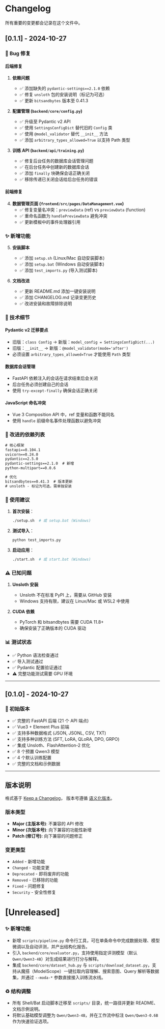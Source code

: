 # Changelog

所有重要的变更都会记录在这个文件中。

## [0.1.1] - 2024-10-27

### 🐛 Bug 修复

#### 后端修复
1. **依赖问题**
   - ✅ 添加缺失的 `pydantic-settings==2.1.0` 依赖
   - ✅ 修复 `unsloth` 包的安装说明（标记为可选）
   - ✅ 更新 `bitsandbytes` 版本至 0.41.3

2. **配置管理 (`backend/core/config.py`)**
   - ✅ 升级至 Pydantic v2 API
   - ✅ 使用 `SettingsConfigDict` 替代旧的 `Config` 类
   - ✅ 使用 `@model_validator` 替代 `__init__` 方法
   - ✅ 添加 `arbitrary_types_allowed=True` 以支持 Path 类型

3. **训练 API (`backend/api/training.py`)**
   - ✅ 修复后台任务的数据库会话管理问题
   - ✅ 在后台任务中创建新的数据库会话
   - ✅ 添加 `finally` 块确保会话正确关闭
   - ✅ 移除传递已关闭会话给后台任务的错误

#### 前端修复
4. **数据管理页面 (`frontend/src/pages/DataManagement.vue`)**
   - ✅ 修复变量名冲突：`previewData` (ref) vs `previewData` (function)
   - ✅ 重命名函数为 `handlePreviewData` 避免冲突
   - ✅ 更新模板中的事件处理器引用

### ✨ 新增功能

5. **安装脚本**
   - ✅ 添加 `setup.sh` (Linux/Mac 自动安装脚本)
   - ✅ 添加 `setup.bat` (Windows 自动安装脚本)
   - ✅ 添加 `test_imports.py` (导入测试脚本)

6. **文档改进**
   - ✅ 更新 README.md 添加一键安装说明
   - ✅ 添加 CHANGELOG.md 记录变更历史
   - ✅ 改进安装和故障排除说明

### 📝 技术细节

#### Pydantic v2 迁移要点
- 旧版：`class Config` → 新版：`model_config = SettingsConfigDict(...)`
- 旧版：`__init__` → 新版：`@model_validator(mode='after')`
- 必须设置 `arbitrary_types_allowed=True` 才能使用 `Path` 类型

#### 数据库会话管理
- FastAPI 依赖注入的会话在请求结束后会关闭
- 后台任务必须创建自己的会话
- 使用 `try-except-finally` 确保会话正确关闭

#### JavaScript 命名冲突
- Vue 3 Composition API 中，ref 变量和函数不能同名
- 使用 `handle` 前缀命名事件处理函数以避免冲突

### 🔧 改进的依赖列表

```txt
# 核心框架
fastapi==0.104.1
uvicorn==0.24.0
pydantic==2.5.0
pydantic-settings==2.1.0  # 新增
python-multipart==0.0.6

# 优化
bitsandbytes==0.41.3  # 版本更新
# unsloth - 标记为可选，需单独安装
```

### 🚀 使用建议

1. **首次安装**：
   ```bash
   ./setup.sh  # 或 setup.bat (Windows)
   ```

2. **测试导入**：
   ```bash
   python test_imports.py
   ```

3. **启动应用**：
   ```bash
   ./start.sh  # 或 start.bat (Windows)
   ```

### ⚠️ 已知问题

1. **Unsloth 安装**
   - Unsloth 不在标准 PyPI 上，需要从 GitHub 安装
   - Windows 支持有限，建议在 Linux/Mac 或 WSL2 中使用

2. **CUDA 依赖**
   - PyTorch 和 bitsandbytes 需要 CUDA 11.8+
   - 确保安装了正确版本的 CUDA 驱动

### 📊 测试状态

- ✅ Python 语法检查通过
- ✅ 导入测试通过
- ✅ Pydantic 配置验证通过
- ⚠️ 完整功能测试需要 GPU 环境

---

## [0.1.0] - 2024-10-27

### 🎉 初始版本

- ✅ 完整的 FastAPI 后端 (21 个 API 端点)
- ✅ Vue3 + Element Plus 前端
- ✅ 支持多种数据格式 (JSON, JSONL, CSV, TXT)
- ✅ 支持多种训练方法 (SFT, LoRA, QLoRA, DPO, GRPO)
- ✅ 集成 Unsloth、FlashAttention-2 优化
- ✅ 8 个预置 Qwen3 模型
- ✅ 4 个默认训练配置
- ✅ 完整的文档和示例数据

---

## 版本说明

格式基于 [Keep a Changelog](https://keepachangelog.com/zh-CN/1.0.0/)，
版本号遵循 [语义化版本](https://semver.org/lang/zh-CN/)。

### 版本类型
- **Major (主版本号)**: 不兼容的 API 修改
- **Minor (次版本号)**: 向下兼容的功能性新增
- **Patch (修订号)**: 向下兼容的问题修正

### 变更类型
- `Added` - 新增功能
- `Changed` - 功能变更
- `Deprecated` - 即将废弃的功能
- `Removed` - 已移除的功能
- `Fixed` - 问题修复
- `Security` - 安全性修复
# [Unreleased]

### ✨ 新增功能

- 新增 `scripts/pipeline.py` 命令行工具，可在单条命令中完成数据处理、模型微调以及自动评测，并产出结构化报告。
- 引入 `backend/core/evaluator.py`，支持使用指定评测模型（默认 `Qwen/Qwen3-4B`）对生成结果进行打分与解释。
- 集成 `backend/core/dataset_hub.py` 与 `scripts/download_dataset.py`，支持从魔搭（ModelScope）一键拉取内容理解、搜索意图、Query 解析等数据集，并通过 `--moda-*` 参数直接接入训练流水线。

### ♻️ 结构调整

- 所有 Shell/Bat 启动脚本迁移至 `scripts/` 目录，统一路径并更新 README、文档示例说明。
- 将默认基础模型调整为 `Qwen/Qwen3-4B`，并在工作流中标注 `Qwen/Qwen3-0.6B` 作为快速验证选项。

